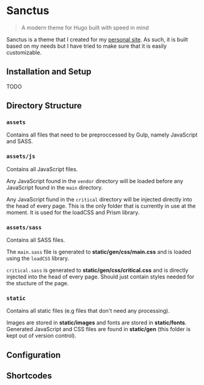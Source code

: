 # Sanctus #

> A modern theme for Hugo built with speed in mind

Sanctus is a theme that I created for my [personal site](https://jordanthedev.com). As such, it is built based on my needs but I have tried to make
sure that it is easily customizable.

## Installation and Setup ##

TODO


## Directory Structure ##

### `assets` ###

Contains all files that need to be preproccessed by Gulp, namely JavaScript and SASS.

### `assets/js` ###

Contains all JavaScript files.

Any JavaScript found in the `vendor` directory will be loaded before any JavaScript found in the `main` directory.

Any JavaScript fiund in the `critical` directory will be injected directly into the head of every page. This is the only folder that is currently in use at
the moment. It is used for the loadCSS and Prism library.

### `assets/sass` ###

Contains all SASS files.

The `main.sass` file is generated to __static/gen/css/main.css__ and is loaded using the `loadCSS` library.

`critical.sass` is generated to __static/gen/css/critical.css__ and is directly injected into the head of every page. Should just contain styles needed for the stucture of the page.

### `static` ###

Contains all static files (e.g files that don't need any processing).

Images are stored in __static/images__ and fonts are stored in __static/fonts__. Generated JavaScript and CSS files are found in __static/gen__ (this folder is kept out of version control).


## Configuration ##

## Shortcodes ##
